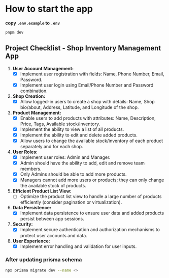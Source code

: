 # How to start the app

**copy `.env.example` to `.env`**

```bash
pnpm dev

```

## Project Checklist - Shop Inventory Management App

1. **User Account Management:**
   - [x] Implement user registration with fields: Name, Phone Number, Email, Password.
   - [x] Implement user login using Email/Phone Number and Password combination.

2. **Shop Creation:**
   - [x] Allow logged-in users to create a shop with details: Name, Shop bio/about, Address, Latitude, and Longitude of the shop.

3. **Product Management:**
   - [x] Enable users to add products with attributes: Name, Description, Price, Tags, Available stock/inventory.
   - [x] Implement the ability to view a list of all products.
   - [x] Implement the ability to edit and delete added products.
   - [x] Allow users to change the available stock/inventory of each product separately and for each shop.

4. **User Roles:**
   - [x] Implement user roles: Admin and Manager.
   - [x] Admin should have the ability to add, edit and remove team members.
   - [x] Only Admins should be able to add more products.
   - [x] Managers cannot add more users or products; they can only change the available stock of products.

5. **Efficient Product List View:**
   - [ ] Optimize the product list view to handle a large number of products efficiently (consider pagination or virtualization).

6. **Data Persistence:**
   - [x] Implement data persistence to ensure user data and added products persist between app sessions.

7. **Security:**
   - [x] Implement secure authentication and authorization mechanisms to protect user accounts and data.

8. **User Experience:**
   - [x] Implement error handling and validation for user inputs.

### After updating prisma schema

```sh
npx prisma migrate dev --name <>
```
